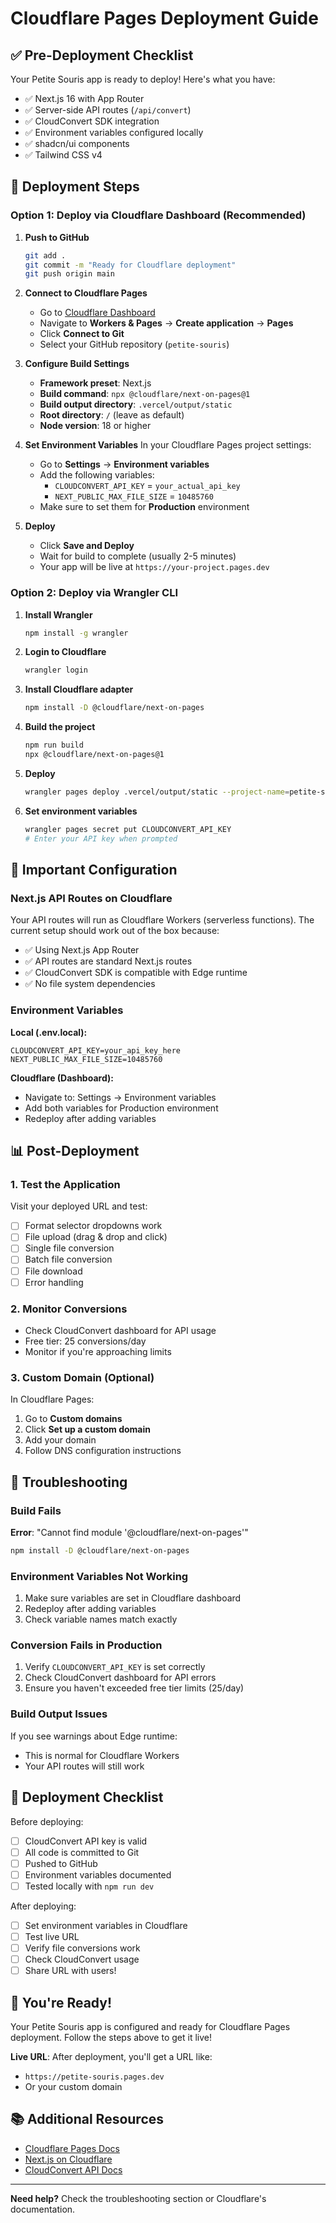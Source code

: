 # Cloudflare Pages Deployment Guide

## ✅ Pre-Deployment Checklist

Your Petite Souris app is ready to deploy! Here's what you have:

- ✅ Next.js 16 with App Router
- ✅ Server-side API routes (`/api/convert`)
- ✅ CloudConvert SDK integration
- ✅ Environment variables configured locally
- ✅ shadcn/ui components
- ✅ Tailwind CSS v4

## 🚀 Deployment Steps

### Option 1: Deploy via Cloudflare Dashboard (Recommended)

1. **Push to GitHub**
   ```bash
   git add .
   git commit -m "Ready for Cloudflare deployment"
   git push origin main
   ```

2. **Connect to Cloudflare Pages**
   - Go to [Cloudflare Dashboard](https://dash.cloudflare.com/)
   - Navigate to **Workers & Pages** → **Create application** → **Pages**
   - Click **Connect to Git**
   - Select your GitHub repository (`petite-souris`)

3. **Configure Build Settings**
   - **Framework preset**: Next.js
   - **Build command**: `npx @cloudflare/next-on-pages@1`
   - **Build output directory**: `.vercel/output/static`
   - **Root directory**: `/` (leave as default)
   - **Node version**: 18 or higher

4. **Set Environment Variables**
   In your Cloudflare Pages project settings:
   - Go to **Settings** → **Environment variables**
   - Add the following variables:
     - `CLOUDCONVERT_API_KEY` = `your_actual_api_key`
     - `NEXT_PUBLIC_MAX_FILE_SIZE` = `10485760`
   - Make sure to set them for **Production** environment

5. **Deploy**
   - Click **Save and Deploy**
   - Wait for build to complete (usually 2-5 minutes)
   - Your app will be live at `https://your-project.pages.dev`

### Option 2: Deploy via Wrangler CLI

1. **Install Wrangler**
   ```bash
   npm install -g wrangler
   ```

2. **Login to Cloudflare**
   ```bash
   wrangler login
   ```

3. **Install Cloudflare adapter**
   ```bash
   npm install -D @cloudflare/next-on-pages
   ```

4. **Build the project**
   ```bash
   npm run build
   npx @cloudflare/next-on-pages@1
   ```

5. **Deploy**
   ```bash
   wrangler pages deploy .vercel/output/static --project-name=petite-souris
   ```

6. **Set environment variables**
   ```bash
   wrangler pages secret put CLOUDCONVERT_API_KEY
   # Enter your API key when prompted
   ```

## 🔧 Important Configuration

### Next.js API Routes on Cloudflare

Your API routes will run as Cloudflare Workers (serverless functions). The current setup should work out of the box because:

- ✅ Using Next.js App Router
- ✅ API routes are standard Next.js routes
- ✅ CloudConvert SDK is compatible with Edge runtime
- ✅ No file system dependencies

### Environment Variables

**Local (.env.local):**
```env
CLOUDCONVERT_API_KEY=your_api_key_here
NEXT_PUBLIC_MAX_FILE_SIZE=10485760
```

**Cloudflare (Dashboard):**
- Navigate to: Settings → Environment variables
- Add both variables for Production environment
- Redeploy after adding variables

## 📊 Post-Deployment

### 1. Test the Application

Visit your deployed URL and test:
- [ ] Format selector dropdowns work
- [ ] File upload (drag & drop and click)
- [ ] Single file conversion
- [ ] Batch file conversion
- [ ] File download
- [ ] Error handling

### 2. Monitor Conversions

- Check CloudConvert dashboard for API usage
- Free tier: 25 conversions/day
- Monitor if you're approaching limits

### 3. Custom Domain (Optional)

In Cloudflare Pages:
1. Go to **Custom domains**
2. Click **Set up a custom domain**
3. Add your domain
4. Follow DNS configuration instructions

## 🐛 Troubleshooting

### Build Fails

**Error**: "Cannot find module '@cloudflare/next-on-pages'"
```bash
npm install -D @cloudflare/next-on-pages
```

### Environment Variables Not Working

1. Make sure variables are set in Cloudflare dashboard
2. Redeploy after adding variables
3. Check variable names match exactly

### Conversion Fails in Production

1. Verify `CLOUDCONVERT_API_KEY` is set correctly
2. Check CloudConvert dashboard for API errors
3. Ensure you haven't exceeded free tier limits (25/day)

### Build Output Issues

If you see warnings about Edge runtime:
- This is normal for Cloudflare Workers
- Your API routes will still work

## 📝 Deployment Checklist

Before deploying:
- [ ] CloudConvert API key is valid
- [ ] All code is committed to Git
- [ ] Pushed to GitHub
- [ ] Environment variables documented
- [ ] Tested locally with `npm run dev`

After deploying:
- [ ] Set environment variables in Cloudflare
- [ ] Test live URL
- [ ] Verify file conversions work
- [ ] Check CloudConvert usage
- [ ] Share URL with users!

## 🎉 You're Ready!

Your Petite Souris app is configured and ready for Cloudflare Pages deployment. Follow the steps above to get it live!

**Live URL**: After deployment, you'll get a URL like:
- `https://petite-souris.pages.dev`
- Or your custom domain

## 📚 Additional Resources

- [Cloudflare Pages Docs](https://developers.cloudflare.com/pages/)
- [Next.js on Cloudflare](https://developers.cloudflare.com/pages/framework-guides/nextjs/)
- [CloudConvert API Docs](https://cloudconvert.com/api/v2)

---

**Need help?** Check the troubleshooting section or Cloudflare's documentation.
